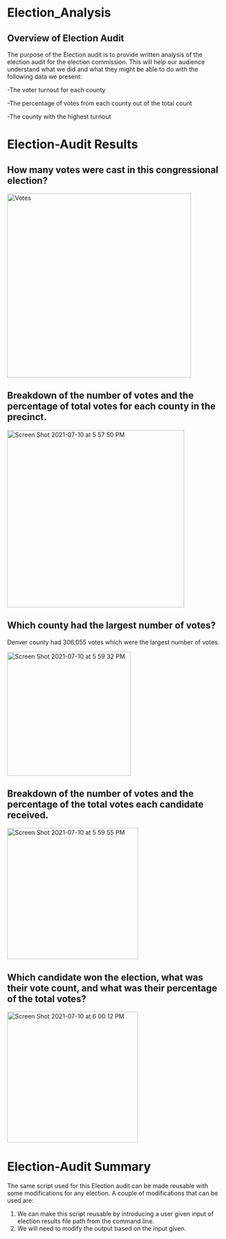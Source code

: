 # Election_Analysis

##  Overview of Election Audit
The purpose of the Election audit is to provide written analysis of the election audit for the election commission. This will help our audience understand what we did and what they might be able to do with the following data we present:

-The voter turnout for each county

-The percentage of votes from each county out of the total count

-The county with the highest turnout

# Election-Audit Results
## How many votes were cast in this congressional election?
<img width="428" alt="Votes" src="https://user-images.githubusercontent.com/85711507/125178208-3b440180-e1a8-11eb-8b4c-b16bfdc28db1.png">


## Breakdown of the number of votes and the percentage of total votes for each county in the precinct.
<img width="412" alt="Screen Shot 2021-07-10 at 5 57 50 PM" src="https://user-images.githubusercontent.com/85711507/125178217-5a429380-e1a8-11eb-899e-794a257afc0f.png">


## Which county had the largest number of votes?
Denver county had 306,055 votes which were the largest number of votes.

<img width="288" alt="Screen Shot 2021-07-10 at 5 59 32 PM" src="https://user-images.githubusercontent.com/85711507/125178247-970e8a80-e1a8-11eb-8e5c-d9f2556aa2da.png">


## Breakdown of the number of votes and the percentage of the total votes each candidate received.
<img width="305" alt="Screen Shot 2021-07-10 at 5 59 55 PM" src="https://user-images.githubusercontent.com/85711507/125178252-a392e300-e1a8-11eb-81a3-7438d1717b74.png">



## Which candidate won the election, what was their vote count, and what was their percentage of the total votes?

<img width="304" alt="Screen Shot 2021-07-10 at 6 00 12 PM" src="https://user-images.githubusercontent.com/85711507/125178258-ae4d7800-e1a8-11eb-89c1-0453b8b1b309.png">

# Election-Audit Summary
The same script used for this Election audit can be made reusable with some modifications for any election. A couple of modifications that can be used are:
1. We can make this script reusable by introducing a user given input of election results file path from the command line.
2. We will need to modify the output based on the input given.
